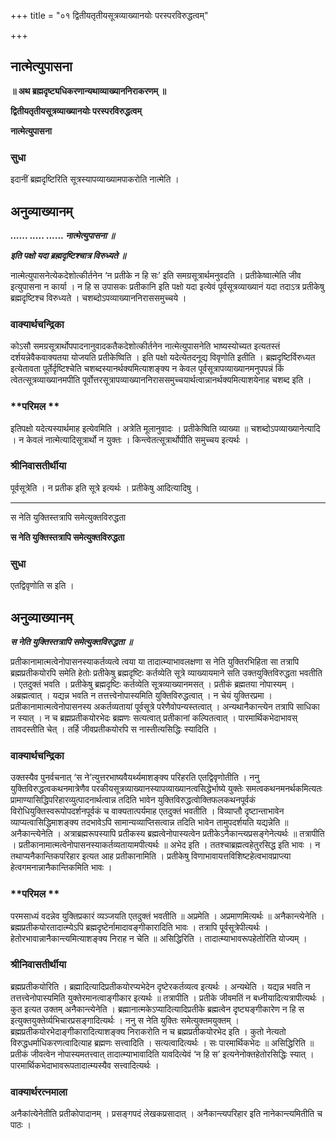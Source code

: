+++
title = "०१ द्वितीयतृतीयसूत्रव्याख्यानयोः परस्परविरुद्धत्वम्"

+++


## नात्मेत्युपासना

**॥ अथ ब्रह्मदृष्ट्यधिकरणान्यथाव्याख्याननिराकरणम् ॥**

**द्वितीयतृतीयसूत्रव्याख्यानयोः परस्परविरुद्धत्वम्**

**नात्मेत्युपासना**

### **सुधा**

इदानीं ब्रह्मदृष्टिरिति सूत्रस्यापव्याख्यामपाकरोति नात्मेति ।

## **अनुव्याख्यानम्**

***...... ..... ...... नात्मेत्युपासना ॥***

***इति पक्षो यदा ब्रह्मदृष्टिश्चात्र विरुध्यते ॥***

नात्मेत्युपासनेत्येकदेशोत्कीर्तनेन ‘न प्रतीके न हि सः’ इति समग्रसूत्रार्थमनुवदति । प्रतीकेष्वात्मेति जीव इत्युपासना न कार्या । न हि स उपासकः प्रतीकानि इति पक्षो यदा इत्येवं पूर्वसूत्रव्याख्यानं यदा तदाऽत्र प्रतीकेषु ब्रह्मदृष्टिश्च विरुध्यते । चशब्दोऽपव्याख्याननिराससमुच्चये ।

### **वाक्यार्थचन्द्रिका**

कोऽसौ समग्रसूत्रार्थोपपादनानुवादकतैकदेशोत्कीर्तनेन नात्मेत्युपासनेति भाष्यस्योच्यत इत्यतस्तं दर्शयन्नेवैकवाक्यतया योजयति प्रतीकेष्विति । इति पक्षो यदेत्येतदनूद्य विवृणोति इतीति । ब्रह्मदृष्टिर्विरुध्यत इत्येतावता पूर्तेर्दृष्टिश्चेति चशब्दस्यानर्थक्यमित्याशङ्क्य न केवल पूर्वसूत्रापव्याख्यानमनुपपन्नं किं त्वेतत्सूत्रव्याख्यानमपीति पूर्वोत्तरसूत्रापव्याख्याननिराससमुच्चयार्थत्वान्नानर्थक्यमित्याशयेनाह चशब्द इति ।

### **परिमल **

इतिपक्षो यदेत्यस्यार्थमाह इत्येवमिति । अत्रेति मूलानुवादः । प्रतीकेष्विति व्याख्या ॥ चशब्दोऽपव्याख्यानेत्यादि । न केवलं नात्मेत्यादिसूत्रार्थो न युक्तः । किन्त्वेतत्सूत्रार्थोपीति समुच्चय इत्यर्थः ।

### **श्रीनिवासतीर्थीया**

पूर्वसूत्रेति । न प्रतीक इति सूत्रे इत्यर्थः । प्रतीकेषु आदित्यादिषु ।

------------------------------------------------------------------------

स नेति युक्तिस्तत्रापि समेत्युक्तविरुद्धता

**स नेति युक्तिस्तत्रापि समेत्युक्तविरुद्धता**

### **सुधा**

एतद्विवृणोति स इति ।

## **अनुव्याख्यानम्**

***स नेति युक्तिस्तत्रापि समेत्युक्तविरुद्धता ॥***

प्रतीकानामात्मत्वेनोपासनस्याकर्तव्यत्वे त्वया या तादात्म्याभावलक्षणा स नेति युक्तिरभिहिता सा तत्रापि ब्रह्मप्रतीकयोरपि समेति हेतोः प्रतीकेषु ब्रह्मदृष्टिः कर्तव्येति सूत्रे व्याख्यायमाने सति उक्तयुक्तिविरुद्धता भवतीति । एतदुक्तं भवति । प्रतीकेषु ब्रह्मदृष्टिः कर्तव्येति सूत्रव्याख्यानमसत् । प्रतीकं ब्रह्मतया नोपास्यम् । अब्रह्मत्वात् । यद्यन्न भवति न तत्तत्त्वेनोपास्यमिति युक्तिविरुद्धत्वात् । न चेयं युक्तिरप्रमा । प्रतीकानामात्मत्वेनोपासनस्य अकर्तव्यतायां पूर्वसूत्रे परेणैवोपन्यस्तत्वात् । अन्यथानैकान्त्येन तत्रापि साधिका न स्यात् । न च ब्रह्मप्रतीकयोरभेदः ब्रह्मणः सत्यत्वात् प्रतीकानां कल्पितत्वात् । पारमार्थिकभेदाभावस् तावदस्तीति चेत् । तर्हि जीवप्रतीकयोरपि स नास्तीत्यसिद्धिः स्यादिति ।

### **वाक्यार्थचन्द्रिका**

उक्तस्यैव पुनर्वचनात् ‘स ने’त्युत्तरभाष्यवैयर्थ्यमाशङ्क्य परिहरति एतद्विवृणोतीति । ननु युक्तिविरुद्धत्वकथनमात्रेणैव परकीयसूत्रव्याख्यानस्यापव्याख्यानत्वसिद्धेर्भाष्ये युक्तेः समत्वकथनमनर्थकमित्यतः प्रामाण्यासिद्धिपरिहारव्युत्पादनार्थत्वान्न तदिति भावेन युक्तिविरुद्धत्वोक्तिफलकथनपूर्वकं विरोधियुक्तिस्वरूपोपदर्शनपूर्वकं च वाक्यतात्पर्यमाह एतदुक्तं भवतीति । विव्याप्तौ दृष्टान्ताभावेन व्याप्यत्वासिद्धिमाशङ्क्य तदभावेऽपि सामान्यव्याप्तिसत्वान्न तदिति भावेन तामुपदर्शयति यद्यन्नेति ॥ अनैकान्त्येनेति । अत्राब्रह्मरूपस्यापि प्रतीकस्य ब्रह्मत्वेनोपास्यत्वेन प्रतीकेऽनैकान्त्यप्रसङ्गेनेत्यर्थः ॥ तत्रापीति । प्रतीकानामात्मत्वेनोपासनस्याकर्तव्यतायामपीत्यर्थः ॥ अभेद इति । ततश्चाब्रह्मत्वहेतुरसिद्ध इति भावः । न तथाप्यनैकान्तिकपरिहार इत्यत आह प्रतीकानामिति । प्रतीकेषु विणाभावायत्तविशिष्टहेत्वभावप्राप्त्या हेत्वगमनान्नानैकान्तिकमिति भावः ।

### **परिमल **

परमसाध्यं वदन्नेव युक्तिप्रकारं व्यञ्जयति एतदुक्तं भवतीति ॥ अप्रमेति । अप्रमाणमित्यर्थः ॥ अनैकान्त्येनेति । ब्रह्मप्रतीकयोरतादात्म्येऽपि ब्रह्मदृष्टेर्नामादावङ्गीकारादिति भावः । तत्रापि पूर्वसूत्रेपीत्यर्थः । हेतोरभावान्नानैकान्त्यमित्याशङ्क्य निराह न चेति ॥ असिद्धिरिति । तादात्म्याभावरूपहेतोरिति योज्यम् ।

### **श्रीनिवासतीर्थीया**

ब्रह्मप्रतीकयोरिति । ब्रह्मादित्यादिप्रतीकयोरप्यभेदेन दृष्टेरकर्तव्यत्व इत्यर्थः । अन्यथेति । यद्यन्न भवति न तत्तत्त्वेनोपास्यमिति युक्तेरमानत्वाङ्गीकार इत्यर्थः ॥ तत्रापीति । प्रतीके जीवमतिं न बध्नीयादित्यत्रापीत्यर्थः । कुत इत्यत उक्तम् अनैकान्त्येनेति । ब्रह्मानात्मकेऽप्यादित्यादिप्रतीके ब्रह्मत्वेन दृष्ट्यङ्गीकारेण न हि स इत्युक्तयुक्तेर्व्यभिचारप्रसङ्गादित्यर्थः । ननु स नेति युक्तिः समेत्युक्तमयुक्तम् । ब्रह्मप्रतीकयोरभेदाङ्गीकारादित्याशङ्क्य निराकरोति न च ब्रह्मप्रतीकयोरभेद इति । कुतो नेत्यतो विरुद्धधर्माधिकरणत्वादित्याह ब्रह्मणः सत्त्वादिति । सत्यत्वादित्यर्थः । सः पारमार्थिकभेदः ॥ असिद्धिरिति ॥ प्रतीकं जीवत्वेन नोपास्यमतत्त्वात् तादात्म्याभावादिति यावदित्येवं ‘न हि स’ इत्यनेनोक्तहेतोरसिद्धिः स्यात् । पारमार्थिकभेदाभावरूपतादात्म्यस्यैव सत्त्वादित्यर्थः ।

### **वाक्यार्थरत्नमाला**

अनैकांत्येनेतीति प्रतीकोपादानम् । प्रसङ्गपदं लेखकप्रसादात् । अनैकान्त्यपरिहार इति नानेकान्त्यमितीति च पाठः ।

